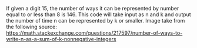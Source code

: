 If given a digit 15, the number of ways it can be represented by number equal to or less than 8 is 146. This code will take input as n and k and output the number of time n can be represented by k or smaller. Image take from the following source:
https://math.stackexchange.com/questions/217597/number-of-ways-to-write-n-as-a-sum-of-k-nonnegative-integers
